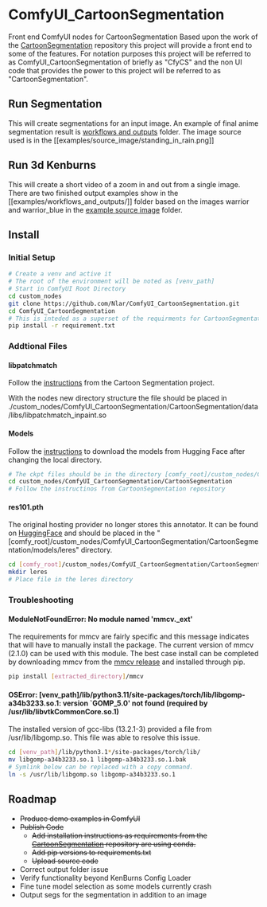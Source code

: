 # ComfyUI_CartoonSegmentation

Front end ComfyUI nodes for CartoonSegmentation
Based upon the work of the [CartoonSegmentation]([https://github.com/CartoonSegmentation/CartoonSegmentation] ) repository this project will provide a front end to some of the features.  For notation purposes this project will be referred to as ComfyUI_CartoonSegmentation of briefly as "CfyCS" and the non UI code that provides the power to this project will be referred to as "CartoonSegmentation". 

## Run Segmentation
This will create segmentations for an input image.  An example of final anime segmentation result is [workflows and outputs](examples/workflows_and_outputs/ani_seg_standing_rain.png) folder.  The image source used is in the [[examples/source_image/standing_in_rain.png]]

## Run 3d Kenburns
This will create a short video of a zoom in and out from a single image.  There are two finished output examples show in the [[examples/workflows_and_outputs/]] folder based on the images warrior and warrior_blue in the [example source image](examples/source_image/) folder.

## Install
### Initial Setup
```bash
# Create a venv and active it
# The root of the environment will be noted as [venv_path]
# Start in ComfyUI Root Directory
cd custom_nodes
git clone https://github.com/Nlar/ComfyUI_CartoonSegmentation.git
cd ComfyUI_CartoonSegmentation
# This is inteded as a superset of the requirments for CartoonSegmentation
pip install -r requirement.txt
```
### Addtional Files
#### libpatchmatch
Follow the [instructions](https://github.com/CartoonSegmentation/CartoonSegmentation#compile-patchmatch) from the Cartoon Segmentation project.

With the nodes new directory structure the file should be placed in 
./custom_nodes/ComfyUI_CartoonSegmentation/CartoonSegmentation/data/libs/libpatchmatch_inpaint.so

#### Models
Follow the [instructions](https://github.com/CartoonSegmentation/CartoonSegmentation#download-models) to download the models from Hugging Face after changing the local directory.  
```bash
# The ckpt files should be in the directory [comfy_root]/custom_nodes/ComfyUI_CartoonSegmentation/CartoonSegmentation/models/AnimeInstanceSegmentation
cd custom_nodes/ComfyUI_CartoonSegmentation/CartoonSegmentation
# Follow the instructinos from CartoonSegmentation repository
```

#### res101.pth
The original hosting provider no longer stores this annotator.  It can be found on [HuggingFace](https://huggingface.co/lllyasviel/Annotators/blob/af19c34529d974eb965a00250f7b743431d56047/res101.pth) and should be placed in the "[comfy_root]/custom_nodes/ComfyUI_CartoonSegmentation/CartoonSegmentation/models/leres" directory.
```bash
cd [comfy_root]/custom_nodes/ComfyUI_CartoonSegmentation/CartoonSegmentation/models
mkdir leres
# Place file in the leres directory 
```


### Troubleshooting

#### ModuleNotFoundError: No module named 'mmcv._ext'
The requirements for mmcv are fairly specific and this message indicates that will have to manually install the package. The current version of mmcv (2.1.0) can be used with this module.  The best case install can be completed by downloading mmcv from the [mmcv release](https://github.com/open-mmlab/mmcv/releases/tag/v2.1.0) and installed through pip.

```bash
pip install [extracted_directory]/mmcv
```

#### OSError: [venv_path]/lib/python3.11/site-packages/torch/lib/libgomp-a34b3233.so.1: version `GOMP_5.0' not found (required by /usr/lib/libvtkCommonCore.so.1)
The installed version of gcc-libs (13.2.1-3) provided a file from /usr/lib/libgomp.so.  This file was able to resolve this issue.
```bash
cd [venv_path]/lib/python3.1*/site-packages/torch/lib/
mv libgomp-a34b3233.so.1 libgomp-a34b3233.so.1.bak
# Symlink below can be replaced with a copy command. 
ln -s /usr/lib/libgomp.so libgomp-a34b3233.so.1
```


## Roadmap
- ~~Produce demo examples in ComfyUI~~
- ~~Publish Code~~
	- ~~Add installation instructions as requirements from the  [CartoonSegmentation]([https://github.com/CartoonSegmentation/CartoonSegmentation] ) repository are using conda.~~
	- ~~Add pip versions to requirements.txt~~
	- ~~Upload source code~~
- Correct output folder issue
- Verify functionality beyond KenBurns Config Loader
- Fine tune model selection as some models currently crash
- Output segs for the segmentation in addition to an image